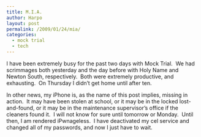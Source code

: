 ```yaml
---
title: M.I.A.
author: Harpo
layout: post
permalink: /2009/01/24/mia/
categories:
  - mock trial
  - tech
---
```

I have been extremely busy for the past two days with Mock Trial.  We had scrimmages both yesterday and the day before with Holy Name and Newton South, respectively.  Both were extremely productive, and exhausting.  On Thursday I didn&#8217;t get home until after ten.

In other news, my iPhone is, as the name of this post implies, missing in action.  It may have been stolen at school, or it may be in the locked lost-and-found, or it may be in the maintenance supervisor&#8217;s office if the cleaners found it.  I will not know for sure until tomorrow or Monday.  Until then, I am rendered iPwnageless.  I have deactivated my cel service and changed all of my passwords, and now I just have to wait.
